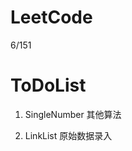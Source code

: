 LeetCode 
====================
6/151


ToDoList
====================
1. SingleNumber 其他算法

2. LinkList 原始数据录入